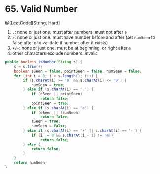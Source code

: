 # 65. Valid Number
@(LeetCode)[String, Hard]

1. `.`: none or just one.  must after numbers; must not after `e`
2. `e`: none or just one. must have number before and after (set `numSeen` to false after `e` to validate if number after it exists)
3. `+/-`:  none or just one. must be at beginning, or right after `e`
4. other characters exclude numbers: invalid

```java
public boolean isNumber(String s) {
    s = s.trim();
    boolean eSeen = false, pointSeen = false, numSeen = false;
    for (int i = 0; i < s.length(); i++) {
        if (s.charAt(i) >= '0' && s.charAt(i) <= '9') {
            numSeen = true;
        } else if (s.charAt(i) == '.') {
            if (eSeen || pointSeen)
                return false;
            pointSeen = true;
        } else if (s.charAt(i) == 'e') {
            if (eSeen || !numSeen)
                return false;
            eSeen = true;
            numSeen = false;
        } else if (s.charAt(i) == '+' || s.charAt(i) == '-') {
            if (i != 0 && s.charAt(i - 1) != 'e')
                return false;
        } else {
            return false;
        }
    }
    return numSeen;
}
```